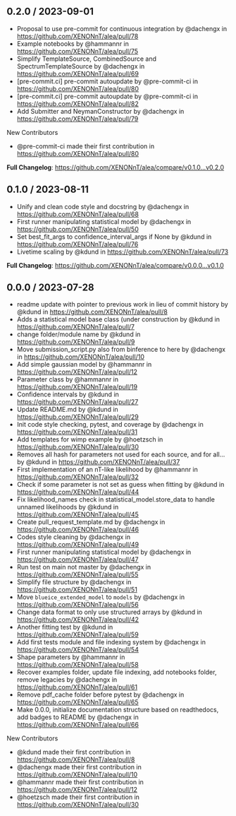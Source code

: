 0.2.0 / 2023-09-01
------------------
* Proposal to use pre-commit for continuous integration by @dachengx in https://github.com/XENONnT/alea/pull/78
* Example notebooks by @hammannr in https://github.com/XENONnT/alea/pull/75
* Simplify TemplateSource, CombinedSource and SpectrumTemplateSource by @dachengx in https://github.com/XENONnT/alea/pull/69
* [pre-commit.ci] pre-commit autoupdate by @pre-commit-ci in https://github.com/XENONnT/alea/pull/80
* [pre-commit.ci] pre-commit autoupdate by @pre-commit-ci in https://github.com/XENONnT/alea/pull/82
* Add Submitter and NeymanConstructor by @dachengx in https://github.com/XENONnT/alea/pull/79

New Contributors
* @pre-commit-ci made their first contribution in https://github.com/XENONnT/alea/pull/80

**Full Changelog**: https://github.com/XENONnT/alea/compare/v0.1.0...v0.2.0


0.1.0 / 2023-08-11
------------------
* Unify and clean code style and docstring by @dachengx in https://github.com/XENONnT/alea/pull/68
* First runner manipulating statistical model by @dachengx in https://github.com/XENONnT/alea/pull/50
* Set best_fit_args to confidence_interval_args if None by @kdund in https://github.com/XENONnT/alea/pull/76
* Livetime scaling by @kdund in https://github.com/XENONnT/alea/pull/73


**Full Changelog**: https://github.com/XENONnT/alea/compare/v0.0.0...v0.1.0


0.0.0 / 2023-07-28
------------------
* readme update with pointer to previous work in lieu of commit history by @kdund in https://github.com/XENONnT/alea/pull/8
* Adds a statistical model base class (under construction by @kdund in https://github.com/XENONnT/alea/pull/7
* change folder/module name by @kdund in https://github.com/XENONnT/alea/pull/9
* Move submission_script.py also from binference to here by @dachengx in https://github.com/XENONnT/alea/pull/10
* Add simple gaussian model by @hammannr in https://github.com/XENONnT/alea/pull/12
* Parameter class by @hammannr in https://github.com/XENONnT/alea/pull/19
* Confidence intervals by @kdund in https://github.com/XENONnT/alea/pull/27
* Update README.md by @kdund in https://github.com/XENONnT/alea/pull/29
* Init code style checking, pytest, and coverage by @dachengx in https://github.com/XENONnT/alea/pull/31
* Add templates for wimp example by @hoetzsch in https://github.com/XENONnT/alea/pull/30
* Removes all hash for parameters not used for each source, and for all… by @kdund in https://github.com/XENONnT/alea/pull/37
* First implementation of an nT-like likelihood by @hammannr in https://github.com/XENONnT/alea/pull/32
* Check if some parameter is not set as guess when fitting by @kdund in https://github.com/XENONnT/alea/pull/44
* Fix likelihood_names check in statistical_model.store_data to handle unnamed likelihoods by @kdund in https://github.com/XENONnT/alea/pull/45
* Create pull_request_template.md by @dachengx in https://github.com/XENONnT/alea/pull/46
* Codes style cleaning by @dachengx in https://github.com/XENONnT/alea/pull/49
* First runner manipulating statistical model by @dachengx in https://github.com/XENONnT/alea/pull/47
* Run test on main not master by @dachengx in https://github.com/XENONnT/alea/pull/55
* Simplify file structure by @dachengx in https://github.com/XENONnT/alea/pull/51
* Move `blueice_extended_model` to `models` by @dachengx in https://github.com/XENONnT/alea/pull/56
* Change data format to only use structured arrays  by @kdund in https://github.com/XENONnT/alea/pull/42
* Another fitting test by @kdund in https://github.com/XENONnT/alea/pull/59
* Add first tests module and file indexing system by @dachengx in https://github.com/XENONnT/alea/pull/54
* Shape parameters by @hammannr in https://github.com/XENONnT/alea/pull/58
* Recover examples folder, update file indexing, add notebooks folder, remove legacies by @dachengx in https://github.com/XENONnT/alea/pull/61
* Remove pdf_cache folder before pytest by @dachengx in https://github.com/XENONnT/alea/pull/65
* Make 0.0.0, initialize documentation structure based on readthedocs, add badges to README by @dachengx in https://github.com/XENONnT/alea/pull/66

New Contributors
* @kdund made their first contribution in https://github.com/XENONnT/alea/pull/8
* @dachengx made their first contribution in https://github.com/XENONnT/alea/pull/10
* @hammannr made their first contribution in https://github.com/XENONnT/alea/pull/12
* @hoetzsch made their first contribution in https://github.com/XENONnT/alea/pull/30
